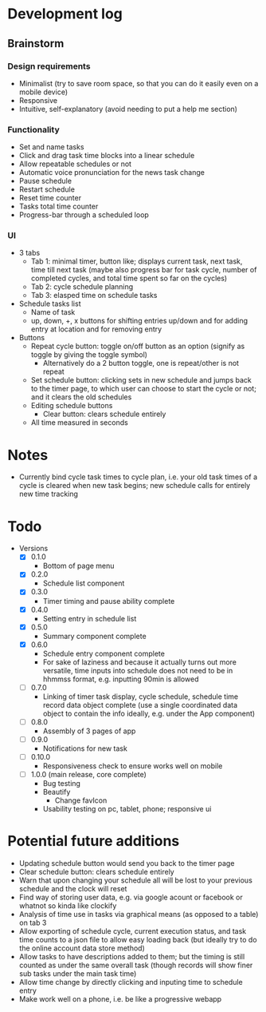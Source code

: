 # Development log
## Brainstorm
### Design requirements
- Minimalist (try to save room space, so that you can do it easily even on a mobile device)
- Responsive
- Intuitive, self-explanatory (avoid needing to put a help me section)
### Functionality
- Set and name tasks
- Click and drag task time blocks into a linear schedule
- Allow repeatable schedules or not
- Automatic voice pronunciation for the news task change
- Pause schedule
- Restart schedule
- Reset time counter
- Tasks total time counter
- Progress-bar through a scheduled loop
### UI
- 3 tabs
  - Tab 1: minimal timer, button like; displays current task, next task, time till next task (maybe also progress bar for task cycle, number of completed cycles, and total time spent so far on the cycles)
  - Tab 2: cycle schedule planning
  - Tab 3: elasped time on schedule tasks
- Schedule tasks list
  - Name of task
  - up, down, +, x buttons for shifting entries up/down and for adding entry at location and for removing entry
- Buttons
  - Repeat cycle button: toggle on/off button as an option (signify as toggle by giving the toggle symbol)
    - Alternatively do a 2 button toggle, one is repeat/other is not repeat
  - Set schedule button: clicking sets in new schedule and jumps back to the timer page, to which user can choose to start the cycle or not; and it clears the old schedules
  - Editing schedule buttons
    - Clear button: clears schedule entirely
  - All time measured in seconds
# Notes
- Currently bind cycle task times to cycle plan, i.e. your old task times of a cycle is cleared when new task begins; new schedule calls for entirely new time tracking
# Todo
- Versions
  - [x] 0.1.0
    - Bottom of page menu
  - [x] 0.2.0
    - Schedule list component
  - [x] 0.3.0
    - Timer timing and pause ability complete
  - [x] 0.4.0
    - Setting entry in schedule list
  - [x] 0.5.0
    - Summary component complete
  - [x] 0.6.0
    - Schedule entry component complete
    - For sake of laziness and because it actually turns out more versatile, time inputs into schedule does not need to be in hhmmss format, e.g. inputting 90min is allowed
  - [ ] 0.7.0
    - Linking of timer task display, cycle schedule, schedule time record data object complete (use a single coordinated data object to contain the info ideally, e.g. under the App component)
  - [ ] 0.8.0
    - Assembly of 3 pages of app
  - [ ] 0.9.0
    - Notifications for new task
  - [ ] 0.10.0
    - Responsiveness check to ensure works well on mobile
  - [ ] 1.0.0 (main release, core complete)
    - Bug testing
    - Beautify
      - Change favIcon
    - Usability testing on pc, tablet, phone; responsive ui
# Potential future additions
- Updating schedule button would send you back to the timer page
- Clear schedule button: clears schedule entirely
- Warn that upon changing your schedule all will be lost to your previous schedule and the clock will reset
- Find way of storing user data, e.g. via google acount or facebook or whatnot so kinda like clockify
- Analysis of time use in tasks via graphical means (as opposed to a table) on tab 3
- Allow exporting of schedule cycle, current execution status, and task time counts to a json file to allow easy loading back (but ideally try to do the online account data store method)
- Allow tasks to have descriptions added to them; but the timing is still counted as under the same overall task (though records will show finer sub tasks under the main task time)
- Allow time change by directly clicking and inputing time to schedule entry
- Make work well on a phone, i.e. be like a progressive webapp